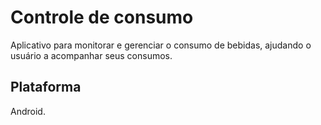 # Controle de consumo

Aplicativo para monitorar e gerenciar o consumo de bebidas, ajudando o usuário a acompanhar seus consumos.

## Plataforma

Android.
